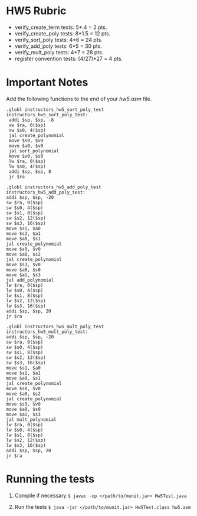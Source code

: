 # HW5 Rubric

- verify_create_term tests: 5*.4 = 2 pts.
- verify_create_poly tests: 8*1.5 = 12 pts.
- verify_sort_poly tests: 4*6 = 24 pts.
- verify_add_poly tests: 6*5 = 30 pts.
- verify_mult_poly tests: 4*7 = 28 pts.
- register convention tests: (4/27)*27 = 4 pts.

# Important Notes

Add the following functions to the end of your *hw5.asm* file.

```
.globl instructors_hw5_sort_poly_test
instructors_hw5_sort_poly_test:
 addi $sp, $sp, -8
 sw $ra, 0($sp)
 sw $s0, 4($sp)
 jal create_polynomial
 move $s0, $v0
 move $a0, $v0
 jal sort_polynomial
 move $v0, $s0
 lw $ra, 0($sp)
 lw $s0, 4($sp)
 addi $sp, $sp, 8
 jr $ra

.globl instructors_hw5_add_poly_test
instructors_hw5_add_poly_test:
addi $sp, $sp, -20
sw $ra, 0($sp)
sw $s0, 4($sp)
sw $s1, 8($sp)
sw $s2, 12($sp)
sw $s3, 16($sp)
move $s1, $a0
move $s2, $a1
move $a0, $s1
jal create_polynomial
move $s0, $v0
move $a0, $s2
jal create_polynomial
move $s3, $v0
move $a0, $s0
move $a1, $s3
jal add_polynomial
lw $ra, 0($sp)
lw $s0, 4($sp)
lw $s1, 8($sp)
lw $s2, 12($sp)
lw $s3, 16($sp)
addi $sp, $sp, 20
jr $ra

.globl instructors_hw5_mult_poly_test
instructors_hw5_mult_poly_test:
addi $sp, $sp, -20
sw $ra, 0($sp)
sw $s0, 4($sp)
sw $s1, 8($sp)
sw $s2, 12($sp)
sw $s3, 16($sp)
move $s1, $a0
move $s2, $a1
move $a0, $s1
jal create_polynomial
move $s0, $v0
move $a0, $s2
jal create_polynomial
move $s3, $v0
move $a0, $s0
move $a1, $s3
jal mult_polynomial
lw $ra, 0($sp)
lw $s0, 4($sp)
lw $s1, 8($sp)
lw $s2, 12($sp)
lw $s3, 16($sp)
addi $sp, $sp, 20
jr $ra
```
# Running the tests

1. Compile if necessary
`$ javac -cp </path/to/munit.jar> Hw5Test.java`

2. Run the tests
`$ java -jar </path/to/munit.jar> Hw5Test.class hw5.asm`
